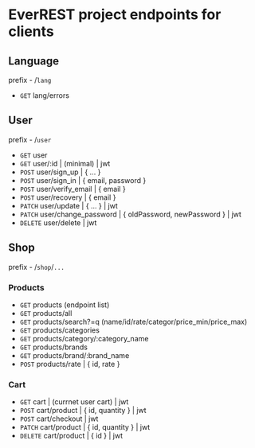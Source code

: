 # EverREST project endpoints for clients

## Language

prefix - /`lang`

- `GET` lang/errors

## User

prefix - /`user`

- `GET` user
- `GET` user/:id | (minimal) | jwt
- `POST` user/sign_up | { ... }
- `POST` user/sign_in | { email, password }
- `POST` user/verify_email | { email }
- `POST` user/recovery | { email }
- `PATCH` user/update | { ... } | jwt
- `PATCH` user/change_password | { oldPassword, newPassword } | jwt
- `DELETE` user/delete | jwt

## Shop

prefix - /`shop`/`...`

### Products

- `GET` products (endpoint list)
- `GET` products/all
- `GET` products/search?=q (name/id/rate/categor/price_min/price_max)
- `GET` products/categories
- `GET` products/category/:category_name
- `GET` products/brands
- `GET` products/brand/:brand_name
- `POST` products/rate | { id, rate }

### Cart

- `GET` cart | (currnet user cart) | jwt
- `POST` cart/product | { id, quantity } | jwt
- `POST` cart/checkout | jwt
- `PATCH` cart/product | { id, quantity } | jwt
- `DELETE` cart/product | { id } | jwt
